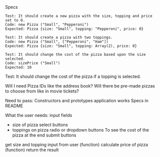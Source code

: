 Specs
```
Test: It should create a new pizza with the size, topping and price set to 0.
Code: new Pizza ("Small", "Pepperoni")
Expected: Pizza {size: "Small", topping: "Pepperoni", price: 0}
```
```
Test: It should create a pizza with two toppings.
Code: new Pizza ("Small", ["Pepperoni", "Ham"])
Expected: Pizza {size: "Small", topping: Array(2), price: 0}
```
```
Test: It should change the cost of the pizza based upon the size selected.
Code: sizePrice ("Small")
Expected: 10
```

Test: It should change the cost of the pizza if a topping is selected.


Will I need Pizza IDs like the address book?
Will there be pre-made pizzas to choose from like in movie tickets?


Need to pass:
Constructors and prototypes
application works
Specs in README


What the user needs:
input fields
- size of pizza    select buttons
- toppings on pizza    radio or dropdown buttons
To see the cost of the pizza at the end
submit buttons


get size and topping input from user (function)
calculate price of pizza (function)
return the result
